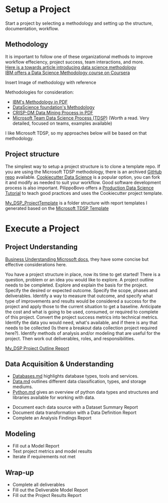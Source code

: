 # Setup a Project

Start a project by selecting a methodology and setting up the structure, documentation, workflow.

## Methodology

It is important to follow one of these organizational methods to improve workflow effeciency, project success, team interactions, and more.  
[Here is a towards article introducing data science methodology](https://towardsdatascience.com/data-science-methodology-101-ce9f0d660336)  
[IBM offers a Data Science Methodology course on Coursera](https://www.coursera.org/learn/data-science-methodology)

Insert Image of methodology with reference

Methodologies for consideration:

- [IBM's Methodology in PDF](https://tdwi.org/~/media/64511A895D86457E964174EDC5C4C7B1.PDF)
- [DataScience foundation's Methodology](https://datascience.foundation/methodology)
- [CRISP-DM Data Mining Process in PDF](https://the-modeling-agency.com/crisp-dm.pdf)
- [Microsoft Team Data Science Process (TDSP)](https://docs.microsoft.com/en-us/azure/machine-learning/team-data-science-process/) (Worth a read. Very detailed, focused on teams, examples available)

I like Microsoft TDSP, so my approaches below will be based on that methodology.

## Project structure

The simplest way to setup a project structure is to clone a template repo. If you are using the Microsoft TDSP methodology, there is an archived [GitHub repo](https://github.com/Azure/Azure-TDSP-ProjectTemplate) available. [Cookiecutter Data Science](https://drivendata.github.io/cookiecutter-data-science/) is a popular option, you can fork it and modify as needed to suit your workflow. Good software development process is also important. PilippoBovo offers a [Production Data Science Tutorial](https://github.com/FilippoBovo/production-data-science) to teach good practices and uses the Cookiecutter project template.

[My_DSP_ProjectTemplate](#) is a folder structure with report templates I generated based on the [Microsoft TDSP Template](https://github.com/Azure/Azure-TDSP-ProjectTemplate)

# Execute a Project

## Project Understanding

[Business Understanding Microsoft docs](https://docs.microsoft.com/en-us/azure/machine-learning/team-data-science-process/lifecycle-business-understanding), they have some concise but effective considerations here.

You have a project structure in place, now its time to get started! There is a question, problem or an idea you would like to explore. A project outline needs to be completed. Explore and explain the basis for the project. Specify the desired or expected outcome. Specify the scope, phases and deliverables. Identify a way to measure that outcome, and specify what type of improvements and results would be considered a success for the project and apply those to the current situation to get a baseline. Anticipate the cost and what is going to be used, consumed, or required to complete of this project. Convert the project success metrics into technical metrics. Identify the data you would need, what's available, and if there is any that needs to be collected (Is there a breakout data collection project required here?). Identify methods of analysis and/or modeling that are useful for the project. Then work out deliverables, roles, and responsibilities.

[My_DSP Project Outline Report](#)

## Data Acquisition & Understanding

- [Databases.md]() highlights database types, tools and services.
- [Data.md]() outlines different data classification, types, and storage mediums.
- [Python.md]() gives an overview of python data types and structures and libraries available for working with data.
<!-- - [StatisticalAnalysis.md]() can be used to find a starting point for the data analysis. -->
- Document each data source with a Dataset Summary Report
- Document data transformation with a Data Definition Report
- Complete an Analysis Findings Report

## Modeling

<!-- - [MachineLearning.md]() can help identify the appropriate training tool to generate a model from the data. -->

- Fill out a Model Report
- Text project metrics and model results
- Iterate if requirements not met

## Wrap-up

- Complete all deliverables
- Fill out the Deliverable Model Report
- Fill out the Project Results Report
